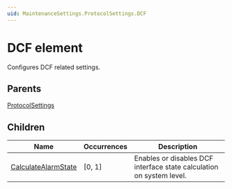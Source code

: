 ```yaml
---
uid: MaintenanceSettings.ProtocolSettings.DCF
---
```


# DCF element

Configures DCF related settings.

## Parents

[ProtocolSettings](xref:MaintenanceSettings.ProtocolSettings)

## Children

| Name | Occurrences | Description |
| --- | --- | --- |
| [CalculateAlarmState](xref:MaintenanceSettings.ProtocolSettings.DCF.CalculateAlarmState) | [0, 1] | Enables or disables DCF interface state calculation on system level. |
